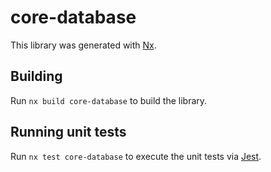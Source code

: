 # core-database

This library was generated with [Nx](https://nx.dev).

## Building

Run `nx build core-database` to build the library.

## Running unit tests

Run `nx test core-database` to execute the unit tests via [Jest](https://jestjs.io).
